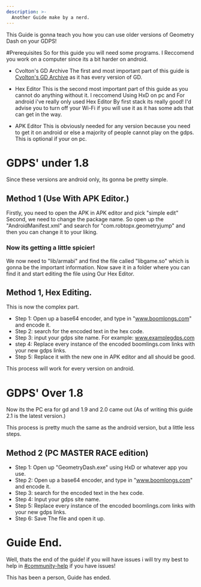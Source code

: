 ```yaml
---
description: >-
  Another Guide make by a nerd.
---
```

This Guide is gonna teach you how you can use older versions of Geometry Dash on your GDPS!

#Prerequisites
So for this guide you will need some programs. I Reccomend you work on a computer since its a bit harder on android.

- Cvolton's GD Archive
The first and most important part of this guide is [Cvolton's GD Archive](https://www.mediafire.com/folder/s75xiy2a8yb3c/GD_Archive) as it has every version of GD.

- Hex Editor
This is the second most important part of this guide as you cannot do anything without it. I reccomend Using HxD on pc and For android i've really only used Hex Editor By first stack its really good! I'd advise you to turn off your Wi-Fi if you will use it as it has some ads that can get in the way.

- APK Editor
This is obviously needed for any version because you need to get it on android or else a majority of people cannot play on the gdps. This is optional if your on pc.

# GDPS' under 1.8
Since these versions are android only, its gonna be pretty simple.

## Method 1 (Use With APK Editor.)
Firstly, you need to open the APK in APK editor and pick "simple edit"
Second, we need to change the package name. So open up the "AndroidManifest.xml" and search for "com.robtopx.geometryjump" and then you can change it to your liking.

### Now its getting a little spicier!
We now need to "lib/armabi" and find the file called "libgame.so" which is gonna be the important information.
Now save it in a folder where you can find it and start editing the file using Our Hex Editor.

## Method 1, Hex Editing.
This is now the complex part.
- Step 1: Open up a base64 encoder, and type in "www.boomlongs.com" and encode it.
- Step 2: search for the encoded text in the hex code.
- Step 3: input your gdps site name. For example:
www.examplegdps.com
- step 4: Replace every instance of the encoded boomlings.com links with your new gdps links.
- Step 5: Replace it with the new one in APK editor and all should be good.

This process will work for every version on android.

# GDPS' Over 1.8

Now its the PC era for gd and 1.9 and 2.0 came out (As of writing this guide 2.1 is the latest version.)

This process is pretty much the same as the android version, but a little less steps.

## Method 2 (PC MASTER RACE edition)
- Step 1: Open up "GeometryDash.exe" using HxD or whatever app you use.
- Step 2: Open up a base64 encoder, and type in "www.boomlongs.com" and encode it.
- Step 3: search for the encoded text in the hex code.
- Step 4: Input your gdps site name.
- Step 5: Replace every instance of the encoded boomlings.com links with your new gdps links.
- Step 6: Save The file and open it up.

# Guide End.
Well, thats the end of the guide! if you will have issues i will try my best to help in [#community-help](https://discord.com/channels/1087797698771566644/1088950381209460818) if you have issues!

This has been a person, Guide has ended.